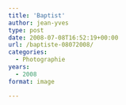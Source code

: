 ```yaml
---
title: 'Baptist'
author: jean-yves
type: post
date: 2008-07-08T16:52:19+00:00
url: /baptiste-08072008/
categories:
  - Photographie
years:
  - 2008
format: image

---
```

